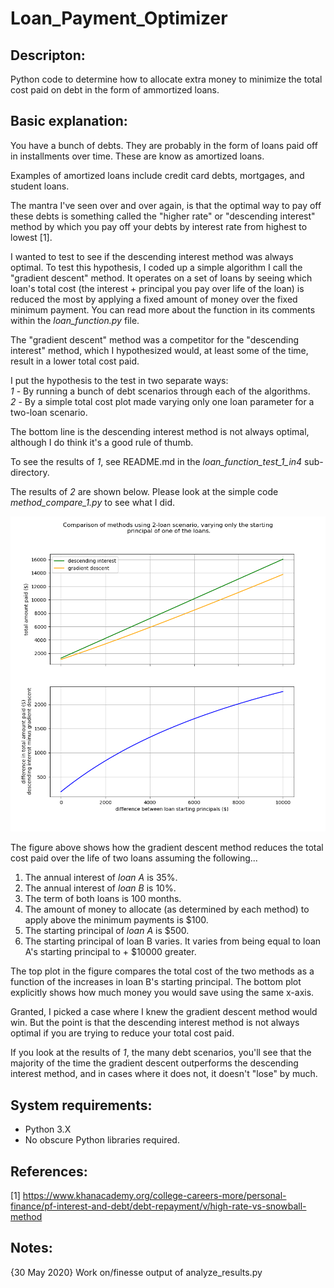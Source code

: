 # Loan_Payment_Optimizer

## Descripton:
Python code to determine how to allocate extra money to minimize the total cost paid on debt in the form of ammortized loans.

## Basic explanation:

You have a bunch of debts. They are probably in the form of loans paid off
in installments over time. These are know as amortized loans.

Examples of amortized loans include credit card debts, mortgages, 
and student loans.

The mantra I've seen over and over again, is that the optimal way to pay
off these debts is something called the "higher rate" or "descending interest" 
method by which you pay off your debts by interest rate from highest to
lowest [1].

I wanted to test to see if the descending interest method was always optimal.
To test this hypothesis, I coded up a simple algorithm I call the "gradient
descent" method. It operates on a set of loans by seeing which loan's
total cost (the interest + principal you pay over life of the loan) is
reduced the most by applying a fixed amount of money over the fixed
minimum payment. You can read more about the function in its comments
within the _loan_function.py_ file.

The "gradient descent" method was a competitor for the "descending interest"
method, which I hypothesized would, at least some of the time, result in
a lower total cost paid.

I put the hypothesis to the test in two separate ways:  
_1_ - By running a bunch of debt scenarios through each of the algorithms.  
_2_ - By a simple total cost plot made varying only one loan parameter for a two-loan scenario.

The bottom line is the descending interest method is not always optimal,
although I do think it's a good rule of thumb.

To see the results of _1_, see README.md in the _loan_function_test_1_in4_
sub-directory.

The results of _2_ are shown below. Please look at the simple code
_method_compare_1.py_ to see what I did.

![Method Compare](method_compare_1.png)

The figure above shows how the gradient descent method reduces the total cost 
paid over the life of two loans assuming the following...  
1. The annual interest of _loan A_ is 35%.
2. The annual interest of _loan B_ is 10%.
3. The term of both loans is 100 months.
4. The amount of money to allocate (as determined by each method) to apply above the minimum payments is $100.
5. The starting principal of _loan A_ is $500.
6. The starting principal of loan B varies. It varies from being equal to loan A's
starting principal to + $10000 greater.

The top plot in the figure compares the total cost of the two methods as a function
of the increases in loan B's starting principal. The bottom plot explicitly shows how much
money you would save using the same x-axis.

Granted, I picked a case where I knew the gradient descent method would win.
But the point is that the descending interest method is not always optimal
if you are trying to reduce your total cost paid.

If you look at the results of _1_, the many debt scenarios, you'll see that
the majority of the time the gradient descent outperforms the descending interest
method, and in cases where it does not, it doesn't "lose" by much.

## System requirements:
- Python 3.X
- No obscure Python libraries required. 

## References:
[1] https://www.khanacademy.org/college-careers-more/personal-finance/pf-interest-and-debt/debt-repayment/v/high-rate-vs-snowball-method

## Notes:

{30 May 2020}
Work on/finesse output of analyze_results.py
